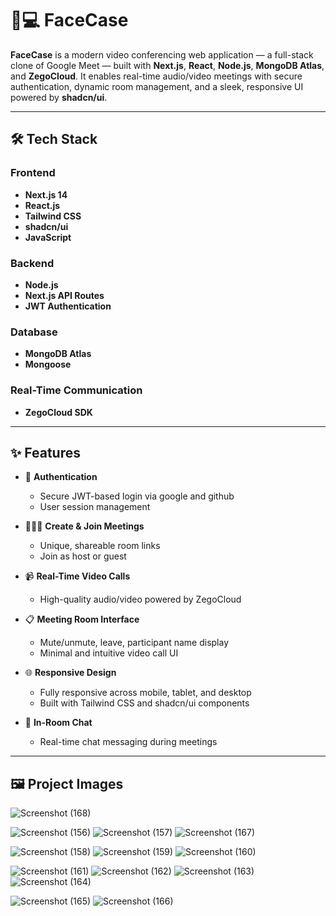 # 👥💻 FaceCase

**FaceCase** is a modern video conferencing web application — a full-stack clone of Google Meet — built with **Next.js**, **React**, **Node.js**, **MongoDB Atlas**, and **ZegoCloud**. It enables real-time audio/video meetings with secure authentication, dynamic room management, and a sleek, responsive UI powered by **shadcn/ui**.

---

## 🛠️ Tech Stack

### Frontend
- **Next.js 14**
- **React.js**
- **Tailwind CSS**
- **shadcn/ui**
- **JavaScript**

### Backend
- **Node.js**
- **Next.js API Routes**
- **JWT Authentication**

### Database
- **MongoDB Atlas**
- **Mongoose**

### Real-Time Communication
- **ZegoCloud SDK**

---

## ✨ Features

- 🔐 **Authentication**
  - Secure JWT-based login via google and github
  - User session management

- 🧑‍🤝‍🧑 **Create & Join Meetings**
  - Unique, shareable room links
  - Join as host or guest

- 📹 **Real-Time Video Calls**
  - High-quality audio/video powered by ZegoCloud

- 📋 **Meeting Room Interface**
  - Mute/unmute, leave, participant name display
  - Minimal and intuitive video call UI

- 🌐 **Responsive Design**
  - Fully responsive across mobile, tablet, and desktop
  - Built with Tailwind CSS and shadcn/ui components

- 💬 **In-Room Chat** 
  - Real-time chat messaging during meetings

---

## 🖼️ Project Images

![Screenshot (168)](https://github.com/user-attachments/assets/946df951-8c87-4b6c-a396-172433fccf64)

![Screenshot (156)](https://github.com/user-attachments/assets/24ca3175-cbbf-4c60-9967-275f636ddaf8)
![Screenshot (157)](https://github.com/user-attachments/assets/31674968-2a4a-49ef-b4c8-5172d61e0d77)
![Screenshot (167)](https://github.com/user-attachments/assets/3840ea3c-99d5-404c-b45e-28cd0a59a40c)

![Screenshot (158)](https://github.com/user-attachments/assets/1e6534bf-66fc-4500-9d7c-472a62399075)
![Screenshot (159)](https://github.com/user-attachments/assets/63cb0f25-9101-4831-8815-df3312968370)
![Screenshot (160)](https://github.com/user-attachments/assets/cfae3f1c-7185-40db-adf3-206f5d81a709)

![Screenshot (161)](https://github.com/user-attachments/assets/428019f7-9812-4469-89d0-c675b8d21c02)
![Screenshot (162)](https://github.com/user-attachments/assets/56ec7fee-a40f-4401-b77c-9e5ed76a0494)
![Screenshot (163)](https://github.com/user-attachments/assets/8f4d780b-151d-4bfb-bbe0-058caf5df615)
![Screenshot (164)](https://github.com/user-attachments/assets/86e82240-4bef-43e5-9104-6b9adf039890)

![Screenshot (165)](https://github.com/user-attachments/assets/086301b0-7b3c-44eb-bebc-106eccc8e2b7)
![Screenshot (166)](https://github.com/user-attachments/assets/d5716a27-7f5d-4c97-a6dd-ff864b7165a2)

